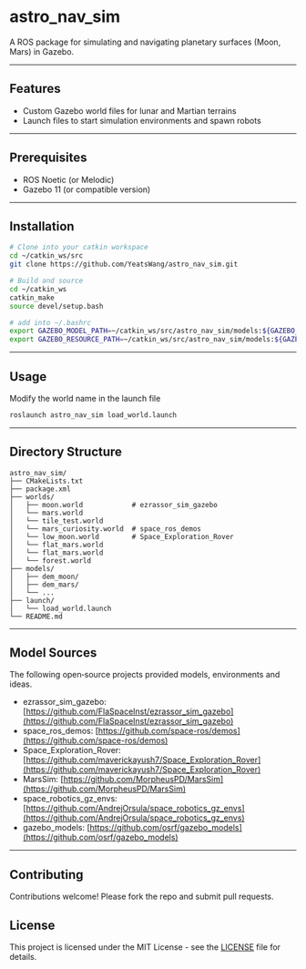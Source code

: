 # astro_nav_sim

A ROS package for simulating and navigating planetary surfaces (Moon, Mars) in Gazebo.

---

## Features

* Custom Gazebo world files for lunar and Martian terrains
* Launch files to start simulation environments and spawn robots

---

## Prerequisites

* ROS Noetic (or Melodic)
* Gazebo 11 (or compatible version)


---

## Installation

```bash
# Clone into your catkin workspace
cd ~/catkin_ws/src
git clone https://github.com/YeatsWang/astro_nav_sim.git

# Build and source
cd ~/catkin_ws
catkin_make
source devel/setup.bash

# add into ~/.bashrc
export GAZEBO_MODEL_PATH=~/catkin_ws/src/astro_nav_sim/models:${GAZEBO_MODEL_PATH}
export GAZEBO_RESOURCE_PATH=~/catkin_ws/src/astro_nav_sim/models:${GAZEBO_RESOURCE_PATH}
```

---


## Usage

Modify the world name in the launch file
```bash
roslaunch astro_nav_sim load_world.launch
````

---

## Directory Structure
```
astro_nav_sim/
├── CMakeLists.txt
├── package.xml
├── worlds/
│   ├── moon.world            # ezrassor_sim_gazebo
│   └── mars.world
│   └── tile_test.world
│   └── mars_curiosity.world  # space_ros_demos
│   └── low_moon.world        # Space_Exploration_Rover
│   └── flat_mars.world
│   └── flat_mars.world
│   └── forest.world
├── models/
│   ├── dem_moon/
│   ├── dem_mars/
│   └── ...
├── launch/
│   └── load_world.launch
└── README.md
```


---

## Model Sources

The following open‑source projects provided models, environments and ideas.

* ezrassor_sim_gazebo: [https://github.com/FlaSpaceInst/ezrassor_sim_gazebo](https://github.com/FlaSpaceInst/ezrassor_sim_gazebo)
* space_ros_demos: [https://github.com/space-ros/demos](https://github.com/space-ros/demos)
* Space_Exploration_Rover: [https://github.com/maverickayush7/Space_Exploration_Rover](https://github.com/maverickayush7/Space_Exploration_Rover)
* MarsSim: [https://github.com/MorpheusPD/MarsSim](https://github.com/MorpheusPD/MarsSim)
* space_robotics_gz_envs: [https://github.com/AndrejOrsula/space_robotics_gz_envs](https://github.com/AndrejOrsula/space_robotics_gz_envs)
* gazebo_models: [https://github.com/osrf/gazebo_models](https://github.com/osrf/gazebo_models)

---

## Contributing

Contributions welcome! Please fork the repo and submit pull requests.

## License

This project is licensed under the MIT License - see the [LICENSE](LICENSE) file for details.